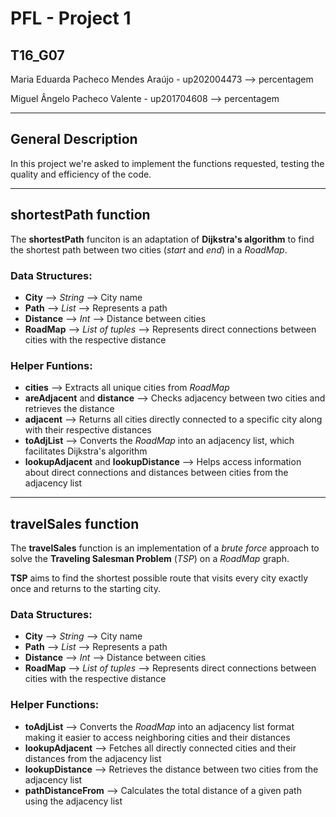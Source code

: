# PFL - Project 1

T16_G07
---
Maria Eduarda Pacheco Mendes Araújo - up202004473 --> percentagem

Miguel Ângelo Pacheco Valente - up201704608 --> percentagem

---
## General Description
In this project we're asked to implement the functions requested, testing the quality and efficiency of the code.

---

## shortestPath function

The **shortestPath** funciton is an adaptation of **Dijkstra's algorithm** to find the shortest path between two cities (*start* and *end*) in a *RoadMap*.


### Data Structures:
- **City** --> *String* --> City name
- **Path** --> *List* --> Represents a path
- **Distance** --> *Int* --> Distance between cities
- **RoadMap** --> *List of tuples* --> Represents direct connections between cities with the respective distance

### Helper Funtions:
- **cities** --> Extracts all unique cities from *RoadMap*
- **areAdjacent** and **distance** --> Checks adjacency between two cities and retrieves the distance
- **adjacent** --> Returns all cities directly connected to a specific city along with their respective distances
- **toAdjList** --> Converts the *RoadMap* into an adjacency list, which facilitates Dijkstra's algorithm
- **lookupAdjacent** and **lookupDistance** --> Helps access information about direct connections and distances between cities from the adjacency list

---

## travelSales function

The **travelSales** function is an implementation of a *brute force* approach to solve the **Traveling Salesman Problem** (*TSP*) on a *RoadMap* graph.

**TSP** aims to find the shortest possible route that visits every city exactly once and returns to the starting city.

### Data Structures:
- **City** --> *String* --> City name
- **Path** --> *List* --> Represents a path
- **Distance** --> *Int* --> Distance between cities
- **RoadMap** --> *List of tuples* --> Represents direct connections between cities with the respective distance

### Helper Functions:
- **toAdjList** --> Converts the *RoadMap* into an adjacency list format making it easier to access neighboring cities and their distances
- **lookupAdjacent** --> Fetches all directly connected cities and their distances from the adjacency list
- **lookupDistance** --> Retrieves the distance between two cities from the adjacency list
- **pathDistanceFrom** --> Calculates the total distance of a given path using the adjacency list
